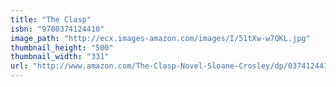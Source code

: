 ```yaml
---
title: "The Clasp"
isbn: "9780374124410"
image_path: "http://ecx.images-amazon.com/images/I/51tXw-w7QKL.jpg"
thumbnail_height: "500"
thumbnail_width: "331"
url: "http://www.amazon.com/The-Clasp-Novel-Sloane-Crosley/dp/0374124418"
---
```




